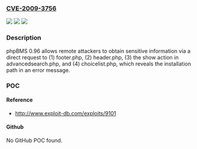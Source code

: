 ### [CVE-2009-3756](https://cve.mitre.org/cgi-bin/cvename.cgi?name=CVE-2009-3756)
![](https://img.shields.io/static/v1?label=Product&message=n%2Fa&color=blue)
![](https://img.shields.io/static/v1?label=Version&message=n%2Fa&color=blue)
![](https://img.shields.io/static/v1?label=Vulnerability&message=n%2Fa&color=brighgreen)

### Description

phpBMS 0.96 allows remote attackers to obtain sensitive information via a direct request to (1) footer.php, (2) header.php, (3) the show action in advancedsearch.php, and (4) choicelist.php, which reveals the installation path in an error message.

### POC

#### Reference
- http://www.exploit-db.com/exploits/9101

#### Github
No GitHub POC found.

